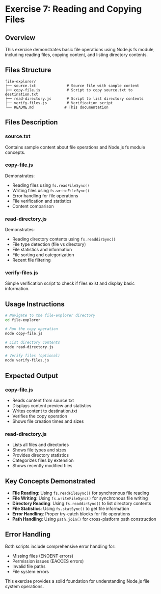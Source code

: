 # Exercise 7: Reading and Copying Files

## Overview
This exercise demonstrates basic file operations using Node.js fs module, including reading files, copying content, and listing directory contents.

## Files Structure
```
file-explorer/
├── source.txt              # Source file with sample content
├── copy-file.js            # Script to copy source.txt to destination.txt
├── read-directory.js       # Script to list directory contents
├── verify-files.js         # Verification script
└── README.md              # This documentation
```

## Files Description

### source.txt
Contains sample content about file operations and Node.js fs module concepts.

### copy-file.js
Demonstrates:
- Reading files using `fs.readFileSync()`
- Writing files using `fs.writeFileSync()`
- Error handling for file operations
- File verification and statistics
- Content comparison

### read-directory.js
Demonstrates:
- Reading directory contents using `fs.readdirSync()`
- File type detection (file vs directory)
- File statistics and information
- File sorting and categorization
- Recent file filtering

### verify-files.js
Simple verification script to check if files exist and display basic information.

## Usage Instructions

```bash
# Navigate to the file-explorer directory
cd file-explorer

# Run the copy operation
node copy-file.js

# List directory contents
node read-directory.js

# Verify files (optional)
node verify-files.js
```

## Expected Output

### copy-file.js
- Reads content from source.txt
- Displays content preview and statistics
- Writes content to destination.txt
- Verifies the copy operation
- Shows file creation times and sizes

### read-directory.js
- Lists all files and directories
- Shows file types and sizes
- Provides directory statistics
- Categorizes files by extension
- Shows recently modified files

## Key Concepts Demonstrated

- **File Reading**: Using `fs.readFileSync()` for synchronous file reading
- **File Writing**: Using `fs.writeFileSync()` for synchronous file writing
- **Directory Reading**: Using `fs.readdirSync()` to list directory contents
- **File Statistics**: Using `fs.statSync()` to get file information
- **Error Handling**: Proper try-catch blocks for file operations
- **Path Handling**: Using `path.join()` for cross-platform path construction

## Error Handling
Both scripts include comprehensive error handling for:
- Missing files (ENOENT errors)
- Permission issues (EACCES errors)
- Invalid file paths
- File system errors

This exercise provides a solid foundation for understanding Node.js file system operations.
